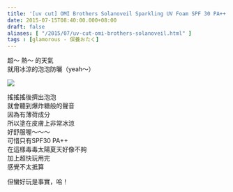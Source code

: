 ```yaml
---
title: '[uv cut] OMI Brothers Solanoveil Sparkling UV Foam SPF 30 PA++'
date: 2015-07-15T08:40:00.000+08:00
draft: false
aliases: [ "/2015/07/uv-cut-omi-brothers-solanoveil.html" ]
tags : [glamorous - 保養おたく]
---
```


超～ 熱～ 的天氣  
就用冰涼的泡泡防曬（yeah～）  

![](/images/omisolanoveil.jpg)

搖搖搖後擠出泡泡  
就會聽到爆炸糖般的聲音  
因為有薄荷成分  
所以塗在皮膚上非常冰涼  
好舒服喔～～～  
可惜只有SPF30 PA++  
在這樣毒毒太陽夏天好像不夠  
加上超快玩用完  
感覺不太抵算  
  
但蠻好玩是事實，哈！
